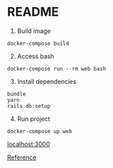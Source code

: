 # README

1. Build image
```
docker-compose build
```

2. Access bash
```
docker-compose run --rm web bash
```

3. Install dependencies
```
bundle
yarn
rails db:setup
```

4. Run project
```
docker-compose up web
```

[localhost:3000](http://localhost:3000)

[Reference](https://iridakos.com/tutorials/2019/04/04/creating-chat-application-rails-websockets.html)
